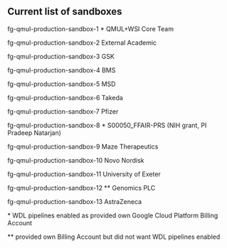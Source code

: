 ## Current list of sandboxes

fg-qmul-production-sandbox-1 \* QMUL+WSI Core Team

fg-qmul-production-sandbox-2 External Academic

fg-qmul-production-sandbox-3 GSK

fg-qmul-production-sandbox-4 BMS

fg-qmul-production-sandbox-5 MSD

fg-qmul-production-sandbox-6 Takeda

fg-qmul-production-sandbox-7 Pfizer

fg-qmul-production-sandbox-8 \* S00050\_FFAIR-PRS (NIH grant, PI Pradeep Natarjan)

fg-qmul-production-sandbox-9 Maze Therapeutics

fg-qmul-production-sandbox-10 Novo Nordisk

fg-qmul-production-sandbox-11 University of Exeter

fg-qmul-production-sandbox-12 \*\* Genomics PLC

fg-qmul-production-sandbox-13 AstraZeneca

\* WDL pipelines enabled as provided own Google Cloud Platform Billing Account

\*\* provided own Billing Account but did not want WDL pipelines enabled
